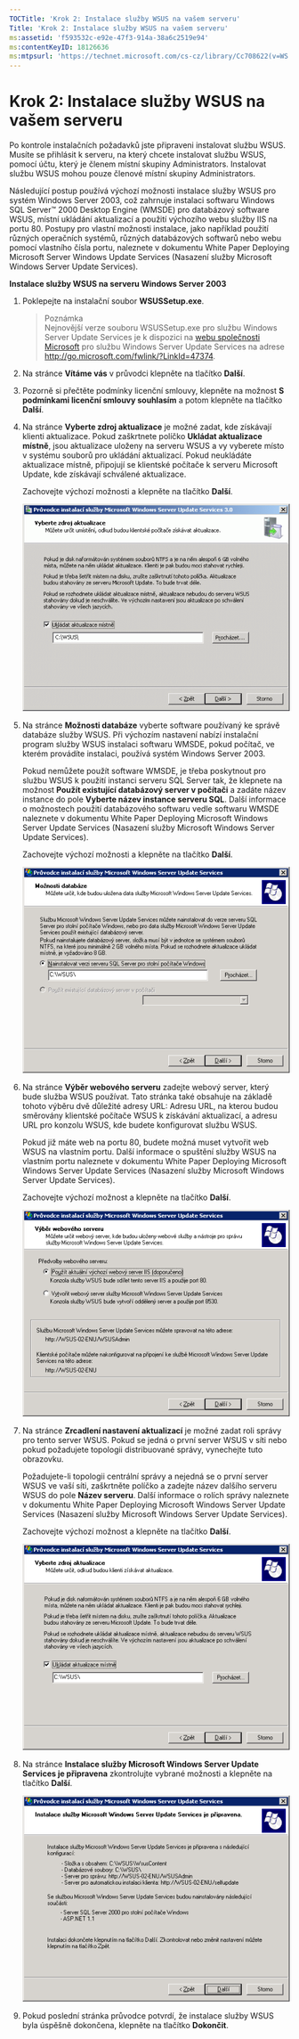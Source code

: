 ```yaml
---
TOCTitle: 'Krok 2: Instalace služby WSUS na vašem serveru'
Title: 'Krok 2: Instalace služby WSUS na vašem serveru'
ms:assetid: 'f593532c-e92e-47f3-914a-38a6c2519e94'
ms:contentKeyID: 18126636
ms:mtpsurl: 'https://technet.microsoft.com/cs-cz/library/Cc708622(v=WS.10)'
---
```


Krok 2: Instalace služby WSUS na vašem serveru
==============================================

Po kontrole instalačních požadavků jste připraveni instalovat službu WSUS. Musíte se přihlásit k serveru, na který chcete instalovat službu WSUS, pomocí účtu, který je členem místní skupiny Administrators. Instalovat službu WSUS mohou pouze členové místní skupiny Administrators.

Následující postup používá výchozí možnosti instalace služby WSUS pro systém Windows Server 2003, což zahrnuje instalaci softwaru Windows SQL Server™ 2000 Desktop Engine (WMSDE) pro databázový software WSUS, místní ukládání aktualizací a použití výchozího webu služby IIS na portu 80. Postupy pro vlastní možnosti instalace, jako například použití různých operačních systémů, různých databázových softwarů nebo webu pomocí vlastního čísla portu, naleznete v dokumentu White Paper Deploying Microsoft Server Windows Update Services (Nasazení služby Microsoft Windows Server Update Services).

**Instalace služby WSUS na serveru Windows Server 2003**
1.  Poklepejte na instalační soubor **WSUSSetup.exe**.

    >Poznámka   
    >Nejnovější verze souboru WSUSSetup.exe pro službu Windows Server Update Services je k dispozici na [webu společnosti Microsoft](http://go.microsoft.com/fwlink/?linkid=47374) pro službu Windows Server Update Services na adrese http://go.microsoft.com/fwlink/?LinkId=47374. 

2.  Na stránce **Vítáme vás** v průvodci klepněte na tlačítko **Další**.

3.  Pozorně si přečtěte podmínky licenční smlouvy, klepněte na možnost **S podmínkami licenční smlouvy souhlasím** a potom klepněte na tlačítko **Další**.

4.  Na stránce **Vyberte zdroj aktualizace** je možné zadat, kde získávají klienti aktualizace. Pokud zaškrtnete políčko **Ukládat aktualizace místně**, jsou aktualizace uloženy na serveru WSUS a vy vyberete místo v systému souborů pro ukládání aktualizací. Pokud neukládáte aktualizace místně, připojují se klientské počítače k serveru Microsoft Update, kde získávají schválené aktualizace.

    Zachovejte výchozí možnosti a klepněte na tlačítko **Další**.

    ![](images/Cc708622.fa6ac6a6-6814-4b7e-96e8-e08af5e534b8(WS.10).gif)

5.  Na stránce **Možnosti databáze** vyberte software používaný ke správě databáze služby WSUS. Při výchozím nastavení nabízí instalační program služby WSUS instalaci softwaru WMSDE, pokud počítač, ve kterém provádíte instalaci, používá systém Windows Server 2003.

    Pokud nemůžete použít software WMSDE, je třeba poskytnout pro službu WSUS k použití instanci serveru SQL Server tak, že klepnete na možnost **Použít existující databázový server v počítači** a zadáte název instance do pole **Vyberte název instance serveru SQL**. Další informace o možnostech použití databázového softwaru vedle softwaru WMSDE naleznete v dokumentu White Paper Deploying Microsoft Windows Server Update Services (Nasazení služby Microsoft Windows Server Update Services).

    Zachovejte výchozí možnosti a klepněte na tlačítko **Další**.

    ![](images/Cc708622.bc0b73ad-b338-437c-a3c7-0299e819840d(WS.10).gif)

6.  Na stránce **Výběr webového serveru** zadejte webový server, který bude služba WSUS používat. Tato stránka také obsahuje na základě tohoto výběru dvě důležité adresy URL: Adresu URL, na kterou budou směrovány klientské počítače WSUS k získávání aktualizací, a adresu URL pro konzolu WSUS, kde budete konfigurovat službu WSUS.

    Pokud již máte web na portu 80, budete možná muset vytvořit web WSUS na vlastním portu. Další informace o spuštění služby WSUS na vlastním portu naleznete v dokumentu White Paper Deploying Microsoft Windows Server Update Services (Nasazení služby Microsoft Windows Server Update Services).

    Zachovejte výchozí možnost a klepněte na tlačítko **Další**.

    ![](images/Cc708622.64ed7643-a050-4f54-bf9f-04cf7931adc0(WS.10).gif)

7.  Na stránce **Zrcadlení nastavení aktualizací** je možné zadat roli správy pro tento server WSUS. Pokud se jedná o první server WSUS v síti nebo pokud požadujete topologii distribuované správy, vynechejte tuto obrazovku.

    Požadujete-li topologii centrální správy a nejedná se o první server WSUS ve vaší síti, zaškrtněte políčko a zadejte název dalšího serveru WSUS do pole **Název serveru**. Další informace o rolích správy naleznete v dokumentu White Paper Deploying Microsoft Windows Server Update Services (Nasazení služby Microsoft Windows Server Update Services).

    Zachovejte výchozí možnost a klepněte na tlačítko **Další**.

    ![](images/Cc708622.f26e09d5-983c-418d-8511-8960850403ef(WS.10).gif)

8.  Na stránce **Instalace služby Microsoft Windows Server Update Services je připravena** zkontrolujte vybrané možnosti a klepněte na tlačítko **Další**.

    ![](images/Cc708622.20de7d09-3d30-4867-9253-6f353dd1923d(WS.10).gif)

9.  Pokud poslední stránka průvodce potvrdí, že instalace služby WSUS byla úspěšně dokončena, klepněte na tlačítko **Dokončit**.
